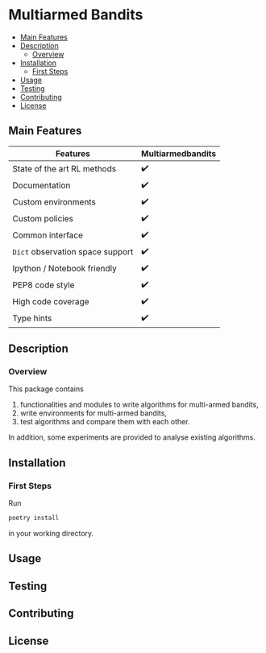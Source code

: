 # Multiarmed Bandits<!-- omit in toc -->

- [Main Features](#main-features)
- [Description](#description)
  - [Overview](#overview)
- [Installation](#installation)
  - [First Steps](#first-steps)
- [Usage](#usage)
- [Testing](#testing)
- [Contributing](#contributing)
- [License](#license)

## Main Features

| **Features**                | **Multiarmedbandits** |
| --------------------------- | ----------------------|
| State of the art RL methods | :heavy_check_mark: |
| Documentation               | :heavy_check_mark: |
| Custom environments         | :heavy_check_mark: |
| Custom policies             | :heavy_check_mark: |
| Common interface            | :heavy_check_mark: |
| `Dict` observation space support  | :heavy_check_mark: |
| Ipython / Notebook friendly | :heavy_check_mark: |
| PEP8 code style             | :heavy_check_mark: |
| High code coverage          | :heavy_check_mark: |
| Type hints                  | :heavy_check_mark: |

## Description

### Overview

This package contains

1. functionalities and modules to write algorithms for multi-armed bandits,
2. write environments for multi-armed bandits,
3. test algorithms and compare them with each other.

In addition, some experiments are provided to analyse existing algorithms.

## Installation

### First Steps

Run

```sh
poetry install
```

in your working directory.

## Usage

## Testing

## Contributing

## License
